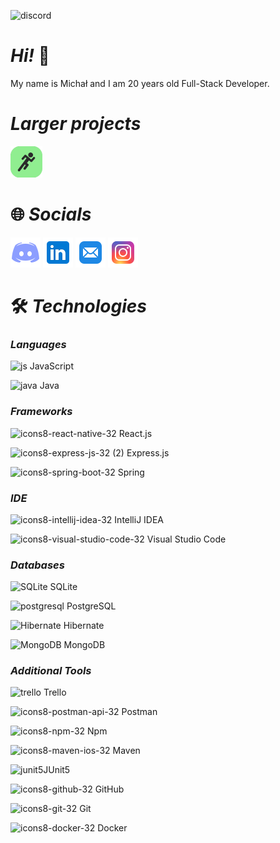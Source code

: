 ![discord](https://github.com/Michal-Jeleniewski/Michal-Jeleniewski/assets/116550149/9a10b1a1-0627-47a4-a5a1-625eec0910ab)
# ***Hi!*** 👋

My name is Michał and I am 20 years old Full-Stack Developer.  

# ***Larger projects***

[![goMove](./Images/goMove.png)](https://github.com/Michal-Jeleniewski/GoMove)


# 🌐 ***Socials***

[![Discord](./Images/Discord.png)](https://discordapp.com/users/328271474878316555)
[![LinkedIn](./Images/LinkedIn.png)](https://www.linkedin.com/in/michal-jeleniewski/)
[![Mail](./Images/Mail.png)](mailto:m123jeleniewski@gmail.com)
[![Instagram](./Images/Instagram.png)](https://www.instagram.com/jeleniewsky_/)

# 🛠️ ***Technologies***

### *Languages*
![js](https://github.com/Michal-Jeleniewski/Michal-Jeleniewski/assets/116550149/8344329d-9d58-4aae-90d0-a7b4f21d4f15) JavaScript

![java](https://github.com/Michal-Jeleniewski/Michal-Jeleniewski/assets/116550149/e8222c70-3473-4b53-9693-800e949a8a3d) Java


### *Frameworks*
![icons8-react-native-32](https://github.com/Michal-Jeleniewski/Michal-Jeleniewski/assets/116550149/34ef2dec-8972-4cda-bb9f-9552223f5a7c) React.js

![icons8-express-js-32 (2)](https://github.com/Michal-Jeleniewski/Michal-Jeleniewski/assets/116550149/5ec6d9f2-0a6c-45fa-b397-c1ecc1f852ee) Express.js

![icons8-spring-boot-32](https://github.com/Michal-Jeleniewski/Michal-Jeleniewski/assets/116550149/7e713b16-1ec9-411f-8781-ebb81663be70) Spring 


### *IDE*

![icons8-intellij-idea-32](https://github.com/Michal-Jeleniewski/Michal-Jeleniewski/assets/116550149/1593d609-be12-46ef-88f5-3f9f6f2153d7) IntelliJ IDEA

![icons8-visual-studio-code-32](https://github.com/Michal-Jeleniewski/Michal-Jeleniewski/assets/116550149/cc6835dc-8b4c-47c0-95f2-2ba4605642f2) Visual Studio Code


### *Databases*
![SQLite](https://github.com/Michal-Jeleniewski/Michal-Jeleniewski/assets/116550149/c7c503a6-d840-456a-9a16-9830afa1bb84) SQLite

![postgresql](https://github.com/Michal-Jeleniewski/Michal-Jeleniewski/assets/116550149/3f9a5471-fdc4-4ff6-a6fa-ee4ed000957a) PostgreSQL

![Hibernate](https://github.com/Michal-Jeleniewski/Michal-Jeleniewski/assets/116550149/a2fcec09-a026-43a0-8e31-9792e187c8de) Hibernate

![MongoDB](https://github.com/Michal-Jeleniewski/Michal-Jeleniewski/assets/116550149/72b340fe-2c90-4539-9bce-ea483068ed81) MongoDB

### *Additional Tools*

![trello](https://github.com/Michal-Jeleniewski/Michal-Jeleniewski/assets/116550149/2ac90183-3289-4b71-ac44-74ef26c372d8) Trello

![icons8-postman-api-32](https://github.com/Michal-Jeleniewski/Michal-Jeleniewski/assets/116550149/ba348450-ec01-468a-b82b-7bc992c2a034) Postman

![icons8-npm-32](https://github.com/Michal-Jeleniewski/Michal-Jeleniewski/assets/116550149/edf39b8a-41a5-4c9b-9486-da08d3b06fb8) Npm

![icons8-maven-ios-32](https://github.com/Michal-Jeleniewski/Michal-Jeleniewski/assets/116550149/1d3ebb24-a027-4793-80a8-5aab54984c22) Maven

![junit5](https://github.com/Michal-Jeleniewski/Michal-Jeleniewski/assets/116550149/8e482904-69c8-4e24-97fd-f88e7e5f764a)JUnit5

![icons8-github-32](https://github.com/Michal-Jeleniewski/Michal-Jeleniewski/assets/116550149/08e50337-0a2c-4753-8ee3-4d621a0d7908) GitHub

![icons8-git-32](https://github.com/Michal-Jeleniewski/Michal-Jeleniewski/assets/116550149/c11d847e-b78d-4ebf-b35b-4a0cc29efc15) Git

![icons8-docker-32](https://github.com/Michal-Jeleniewski/Michal-Jeleniewski/assets/116550149/ac717650-80f7-40f5-9d49-25b2e0bebbc0) Docker
